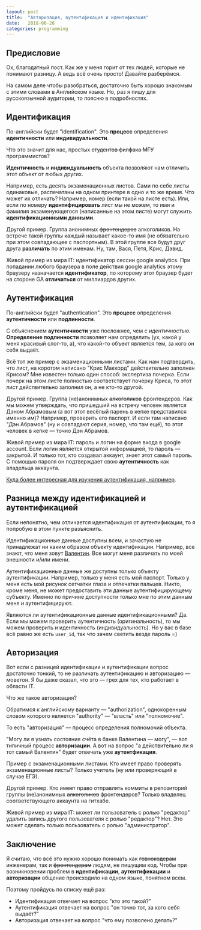 ```yaml
---
layout: post
title:  "Авторизация, аутентификация и идентификация"
date:   2018-06-26
categories: programming
---
```


## Предисловие
Ох, благодатный пост. Как же у меня горит от тех людей, которые не понимают разницу. А ведь всё очень просто! Давайте разберёмся.

На самом деле чтобы разобраться, достаточно быть хорошо знакомым с этими словами в Английском языке. Но, раз я пишу для русскоязычной аудитории, то поясню в подробностях.

## Идентификация
По-английски будет "identification". Это **процесс** определения **идентичности** или **индивидуальности**.

Что это значит для нас, простых ~~студентов филфака МГУ~~ программистов?

**Идентичность** и **индивидуальность** объекта позволяют нам отличить этот объект от любых других.

Например, есть десять экзаменационных листов. Сами по себе листы одинаковые, распечатаны на одном принтере в одно и то же время. Что может их отличать? Например, номер (если такой на листе есть). Или, если по номеру **идентифицировать** лист мы не можем, то имя и фамилия экзаменующегося (написанные на этом листе) могут служить **идентификационными данными**.

Другой пример. Группа анонимных ~~фронтендеров~~ алкоголиков. На встрече такой группы каждый называет какое-то имя (не обязательно при этом совпадающее с паспортным). В этой группе все будут друг друга **различать** по этим именам. Ну, там, Вася, Петя, Крис, Дэвид.

Живой пример из мира IT: идентификатор сессии google analytics. При попадании любого браузера в поле действия google analytics этому браузеру назначается **идентификатор**, по которому этот браузер будет на стороне GA **отличаться** от миллиардов других.

## Аутентификация
По-английски будет "authentication". Это **процесс** определения **аутентичности** или **подлинности**.

С объяснением **аутентичности** уже посложнее, чем с *идентичностью*. **Определение подлинности** позволяет нам определить (ух, какой у меня красивый слог-то, а), что какой-то объект является тем, за кого он себя выдаёт.

Всё тот же пример с экзаменационными листами. Как нам подтвердить, что лист, на коротом написано "Крис Маккорд" действительно заполнен Крисом? Мне известен только один способ: экспертиза почерка. Если почерк на этом листе полностью соответствует почерку Криса, то этот лист действительно заполнил он, а не кто-то другой.

Другой пример. Группа (не)анонимных ~~алкоголиков~~ фронтендеров. Как мы можем утверждать, что пришедший на встречу человек является Дэном Абрамовым (а вот этот весёлый парень в кепке представился именно им)? Например, проверить его паспорт. И если там написано "Дэн Абрамов" (ну и совпадают серия, номер, что там ещё), то этот человек в кепке — точно Дэн Абрамов.

Живой пример из мира IT: пароль и логин на форме входа в google account. Если логин является открытой информацией, то пароль — закрытой. И только тот, кто создавал аккаунт, знает этот самый пароль. С помощью пароля он подтверждает свою **аутентичность** как владельца аккаунта.

[Куда более интересная для изучения аутентификация, например](https://ru.wikipedia.org/wiki/%D0%A6%D0%B8%D1%84%D1%80%D0%BE%D0%B2%D0%BE%D0%B9_%D1%81%D0%B5%D1%80%D1%82%D0%B8%D1%84%D0%B8%D0%BA%D0%B0%D1%82).

## Разница между идентификацией и аутентификацией
Если непонятно, чем отличается идентификация от аутентификации, то я попробую в этом пункте разъяснить.

Идентификационные данные доступны всем, и зачастую не принадлежат ни каким образом объекту идентификации. Например, все знают, что меня зовут [Валентин](https://vemperor.github.io/about). Все могут меня различать по моей внешности и/или имени.

Аутентификационные данные же доступны только объекту аутентификации. Например, только у меня есть мой паспорт. Только у меня есть мой рисунок сетчатки глаза и отпечатки пальцев. Никто, кроме меня, не может предоставить эти данные аутентифицирующему субъекту. Именно по причине доступности только мне по этим данным меня и аутентифицируют.

Являются ли аутентификационные данные идентификационными? Да. Если мы можем проверить аутентичность (оригинальность), то мы можем проверить и идентичность (индивидуальность). Но у вас в базе всё равно же есть `user_id`, так что зачем светить везде пароль =)

## Авторизация
Вот если с разницей идентификации и аутентификации вопрос достаточно тонкий, то не различать аутентификацию и авторизацию — моветон. Я бы даже сказал, что это — грех для тех, кто работает в области IT.

Что же такое авторизация?

Обратимся к английскому варианту — "authorization", однокоренным словом которого является "authority" — "власть" или "полномочие".

То есть "авторизация" — процесс определения полномочий объекта.

"Могу ли я узнать состояние счёта в банке Валентина — могу", — вот типичный процесс **авторизации**. А вот на вопрос "а действительно ли я тот самый Валентин" будет отвечать уже **аутентфикация**.

Пример с экзаменационными листами. Кто имеет право проверять экзаменационные листы? Только учитель (ну или проверяющий в случае ЕГЭ).

Другой пример. Кто имеет право отправлять коммиты в репозиторий группы (не)анонимных ~~алкоголиков~~ фронтендеров? Только владелец соответствующего аккаунта на гитхабе.

Живой пример из мира IT: может ли пользователь с ролью "редактор" удалить запись другого пользователя с ролью "редактор"? Нет. Это может сделать только пользователь с ролью "администратор".

## Заключение
Я считаю, что всё это нужно хорошо понимать как ~~говнокодерам~~ инженерам, так и ~~фронтендерам~~ людям, не пишущим код. Чтобы при возникновении проблем в **идентификации**, **аутентификации** и **авторизации** общение происходило на одном языке, понятном всем.

Поэтому пройдусь по списку ещё раз:
- Идентификация отвечает на вопрос "кто это такой?"
- Аутентификация отвечает на вопрос "он точно тот, за кого себя выдаёт?"
- Авторизация отвечает на вопрос "что ему позволено делать?"
